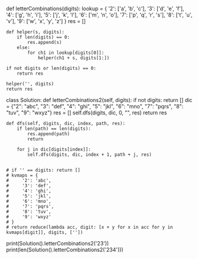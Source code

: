 def letterCombinations(digits):
    lookup = {
        '2': ['a', 'b', 'c'],
        '3': ['d', 'e', 'f'],
        '4': ['g', 'h', 'i'],
        '5': ['j', 'k', 'l'],
        '6': ['m', 'n', 'o'],
        '7': ['p', 'q', 'r', 's'],
        '8': ['t', 'u', 'v'],
        '9': ['w', 'x', 'y', 'z']
    }
    res = []

    def helper(s, digits):
        if len(digits) == 0:
            res.append(s)
        else:
            for ch1 in lookup[digits[0]]:
                helper(ch1 + s, digits[1:])

    if not digits or len(digits) == 0:
        return res

    helper('', digits)
    return res


class Solution:
    def letterCombinations2(self, digits):
        if not digits:
            return []
        dic = {"2": "abc", "3": "def", "4": "ghi", "5": "jkl", "6": "mno", "7": "pqrs", "8": "tuv", "9": "wxyz"}
        res = []
        self.dfs(digits, dic, 0, "", res)
        return res

    def dfs(self, digits, dic, index, path, res):
        if len(path) == len(digits):
            res.append(path)
            return

        for j in dic[digits[index]]:
            self.dfs(digits, dic, index + 1, path + j, res)


    # if '' == digits: return []
    # kvmaps = {
    #     '2': 'abc',
    #     '3': 'def',
    #     '4': 'ghi',
    #     '5': 'jkl',
    #     '6': 'mno',
    #     '7': 'pqrs',
    #     '8': 'tuv',
    #     '9': 'wxyz'
    # }
    # return reduce(lambda acc, digit: [x + y for x in acc for y in kvmaps[digit]], digits, [''])


print(Solution().letterCombinations2('23'))
print(len(Solution().letterCombinations2('234')))
